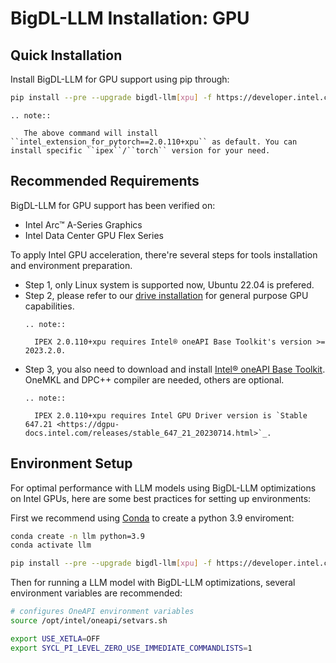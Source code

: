 # BigDL-LLM Installation: GPU

## Quick Installation

Install BigDL-LLM for GPU support using pip through:

```bash
pip install --pre --upgrade bigdl-llm[xpu] -f https://developer.intel.com/ipex-whl-stable-xpu
```

```eval_rst
.. note::

   The above command will install ``intel_extension_for_pytorch==2.0.110+xpu`` as default. You can install specific ``ipex``/``torch`` version for your need.
```

## Recommended Requirements

BigDL-LLM for GPU support has been verified on:

* Intel Arc™ A-Series Graphics
* Intel Data Center GPU Flex Series

To apply Intel GPU acceleration, there're several steps for tools installation and environment preparation.

* Step 1, only Linux system is supported now, Ubuntu 22.04 is prefered.
* Step 2, please refer to our [drive installation](https://dgpu-docs.intel.com/driver/installation.html) for general purpose GPU capabilities.
  ```eval_rst
  .. note::

    IPEX 2.0.110+xpu requires Intel® oneAPI Base Toolkit's version >= 2023.2.0.
  ```
* Step 3, you also need to download and install [Intel® oneAPI Base Toolkit](https://www.intel.com/content/www/us/en/developer/tools/oneapi/base-toolkit-download.html). OneMKL and DPC++ compiler are needed, others are optional.
  ```eval_rst
  .. note::

    IPEX 2.0.110+xpu requires Intel GPU Driver version is `Stable 647.21 <https://dgpu-docs.intel.com/releases/stable_647_21_20230714.html>`_.
  ```


## Environment Setup

For optimal performance with LLM models using BigDL-LLM optimizations on Intel GPUs, here are some best practices for setting up environments:

First we recommend using [Conda](https://docs.conda.io/en/latest/miniconda.html) to create a python 3.9 enviroment:

```bash
conda create -n llm python=3.9
conda activate llm

pip install --pre --upgrade bigdl-llm[xpu] -f https://developer.intel.com/ipex-whl-stable-xpu # install bigdl-llm for GPU
```

Then for running a LLM model with BigDL-LLM optimizations, several environment variables are recommended:

```bash
# configures OneAPI environment variables
source /opt/intel/oneapi/setvars.sh

export USE_XETLA=OFF
export SYCL_PI_LEVEL_ZERO_USE_IMMEDIATE_COMMANDLISTS=1
```